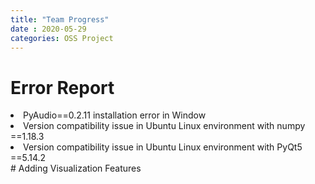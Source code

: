 ```yaml
---
title: "Team Progress"
date : 2020-05-29
categories: OSS Project
---
```

# Error Report
<li>PyAudio==0.2.11 installation error in Window<br></li>
<li>Version compatibility issue in Ubuntu Linux environment with numpy ==1.18.3<br></li>
<li>Version compatibility issue in Ubuntu Linux environment with PyQt5 ==5.14.2<br></li>
# Adding Visualization Features
